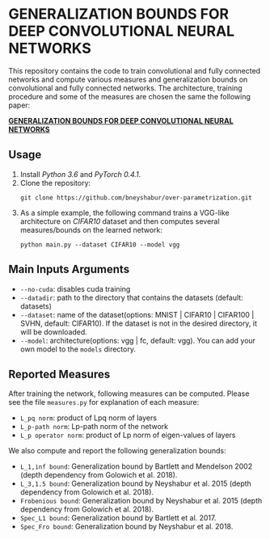 # GENERALIZATION BOUNDS FOR DEEP CONVOLUTIONAL NEURAL NETWORKS
This repository contains the code to train convolutional and fully connected networks and compute various measures and generalization bounds on convolutional and fully connected networks. The architecture, training procedure and some of the measures are chosen the same the following paper:

**[GENERALIZATION BOUNDS
FOR DEEP CONVOLUTIONAL NEURAL NETWORKS](https://arxiv.org/pdf/1905.12600.pdf)**  


## Usage
1. Install *Python 3.6* and *PyTorch 0.4.1*.
2. Clone the repository:
   ```
   git clone https://github.com/bneyshabur/over-parametrization.git
   ```
3. As a simple example, the following command trains a VGG-like architecture on *CIFAR10* dataset and then computes several measures/bounds on the learned network:
   ```
   python main.py --dataset CIFAR10 --model vgg
   ```
## Main Inputs Arguments
* `--no-cuda`: disables cuda training
* `--datadir`: path to the directory that contains the datasets (default: datasets)
* `--dataset`: name of the dataset(options: MNIST | CIFAR10 | CIFAR100 | SVHN, default: CIFAR10). If the dataset is not in the desired directory, it will be downloaded.
* `--model`: architecture(options: vgg | fc, default: vgg). You can add your own model to the `models` directory.

## Reported Measures
After training the network, following measures can be computed. Please see the file `measures.py` for explanation of each measure:
* `L_pq norm`: product of Lpq norm of layers
* `L_p-path norm`: Lp-path norm of the network
* `L_p operator norm`: product of Lp norm of eigen-values of layers

We also compute and report the following generalization bounds:
* `L_1,inf bound`: Generalization bound by Bartlett and Mendelson 2002 (depth dependency from Golowich et al. 2018).
* `L_3,1.5 bound`: Generalization bound by Neyshabur et al. 2015 (depth dependency from Golowich et al. 2018).
* `Frobenious bound`: Generalization bound by Neyshabur et al. 2015 (depth dependency from Golowich et al. 2018).
* `Spec_L1 bound`: Generalization bound by Bartlett et al. 2017.
* `Spec_Fro bound`: Generalization bound by Neyshabur et al. 2018.
